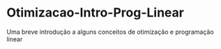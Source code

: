 # Otimizacao-Intro-Prog-Linear
Uma breve introdução a alguns conceitos de otimização e programação linear
